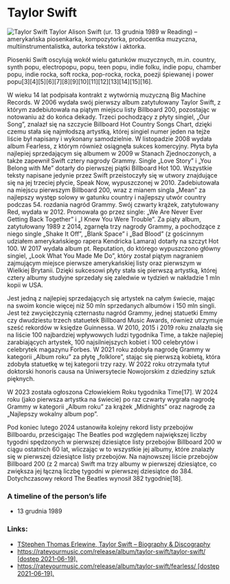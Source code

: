 # Taylor Swift

![Taylor Swift](https://pl.wikipedia.org/wiki/Plik:Taylor_Swift_at_the_2023_MTV_Video_Music_Awards_(3).png)
Taylor Alison Swift (ur. 13 grudnia 1989 w Reading) – amerykańska piosenkarka, kompozytorka, producentka muzyczna, multiinstrumentalistka, autorka tekstów i aktorka.

Piosenki Swift oscylują wokół wielu gatunków muzycznych, m.in. country, synth popu, electropopu, popu, teen popu, indie folku, indie popu, chamber popu, indie rocka, soft rocka, pop-rocka, rocka, poezji śpiewanej i power popu[3][4][5][6][7][8][9][10][11][12][13][14][15][16].

W wieku 14 lat podpisała kontrakt z wytwórnią muzyczną Big Machine Records. W 2006 wydała swój pierwszy album zatytułowany Taylor Swift, z którym zadebiutowała na piątym miejscu listy Billboard 200, pozostając w notowaniu aż do końca dekady. Trzeci pochodzący z płyty singiel, „Our Song”, znalazł się na szczycie Billboard Hot Country Songs Chart, dzięki czemu stała się najmłodszą artystką, której singiel numer jeden na tejże liście był napisany i wykonany samodzielnie. W listopadzie 2008 wydała album Fearless, z którym również osiągnęła sukces komercyjny. Płyta była najlepiej sprzedającym się albumem w 2009 w Stanach Zjednoczonych, a także zapewnił Swift cztery nagrody Grammy. Single „Love Story” i „You Belong with Me” dotarły do pierwszej piątki Billboard Hot 100. Wszystkie teksty napisane jedynie przez Swift przeistoczyły się w utwory znajdujące się na jej trzeciej płycie, Speak Now, wypuszczonej w 2010. Zadebiutowała na miejscu pierwszym Billboard 200, wraz z mianem singla „Mean” za najlepszy występ solowy w gatunku country i najlepszy utwór country podczas 54. rozdania nagród Grammy. Swój czwarty krążek, zatytułowany Red, wydała w 2012. Promowała go przez single: „We Are Never Ever Getting Back Together” i „I Knew You Were Trouble”. Za piąty album, zatytułowany 1989 z 2014, zgarnęła trzy nagrody Grammy, a pochodzące z niego single „Shake It Off”, „Blank Space” i „Bad Blood” (z gościnnym udziałem amerykańskiego rapera Kendricka Lamara) dotarły na szczyt Hot 100. W 2017 wydała album pt. Reputation, do którego wypuszczono główny singiel, „Look What You Made Me Do”, który został piątym nagraniem zajmującym miejsce pierwsze amerykańskiej listy oraz pierwszym w Wielkiej Brytanii. Dzięki sukcesowi płyty stała się pierwszą artystką, której cztery albumy studyjne sprzedały się zaledwie w tydzień w nakładzie 1 mln kopii w USA.

Jest jedną z najlepiej sprzedających się artystek na całym świecie, mając na swoim koncie więcej niż 50 mln sprzedanych albumów i 150 mln singli. Jest też zwyciężczynią czternastu nagród Grammy, jednej statuetki Emmy czy dwudziestu trzech statuetek Billboard Music Awards, również utrzymuje sześć rekordów w księdze Guinnessa. W 2010, 2015 i 2019 roku znalazła się na liście 100 najbardziej wpływowych ludzi tygodnika Time, a także najlepiej zarabiających artystek, 100 najsilniejszych kobiet i 100 celebrytów i celebrytek magazynu Forbes. W 2021 roku zdobyła nagrodę Grammy w kategorii „Album roku” za płytę „folklore”, stając się pierwszą kobietą, która zdobyła statuetkę w tej kategorii trzy razy. W 2022 roku otrzymała tytuł doktorski honoris causa na Uniwersytecie Nowojorskim z dziedziny sztuk pięknych.

W 2023 została ogłoszona Człowiekiem Roku tygodnika Time[17]. W 2024 roku (jako pierwsza artystka na świecie) po raz czwarty wygrała nagrodę Grammy w kategorii „Album roku” za krążek „Midnights” oraz nagrodę za „Najlepszy wokalny album pop”.

Pod koniec lutego 2024 ustanowiła kolejny rekord listy przebojów Billboardu, prześcigając The Beatles pod względem największej liczby tygodni spędzonych w pierwszej dziesiątce listy przebojów Billboard 200 w ciągu ostatnich 60 lat, wliczając w to wszystkie jej albumy, które znalazły się w pierwszej dziesiątce listy przebojów. Na najnowszej liście przebojów Billboard 200 (z 2 marca) Swift ma trzy albumy w pierwszej dziesiątce, co zwiększa jej łączną liczbę tygodni w pierwszej dziesiątce do 384. Dotychczasowy rekord The Beatles wynosił 382 tygodnie[18].

### A timeline of the person’s life
* 13 grudnia 1989

### Links:
 * [TStephen Thomas Erlewine, Taylor Swift – Biography & Discography](https://www.allmusic.com/artist/taylor-swift-mn0000472102)
 * [https://rateyourmusic.com/release/album/taylor-swift/taylor-swift/ [dostęp 2021-06-19].](https://rateyourmusic.com/release/album/taylor-swift/taylor-swift/)
 * [https://rateyourmusic.com/release/album/taylor-swift/fearless/ [dostęp 2021-06-19].](https://rateyourmusic.com/release/album/taylor-swift/fearless/)
